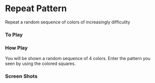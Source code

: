 # Repeat Pattern
Repeat a random sequence of colors of increasingly difficulity

### To Play

### How Play
You will be shown a random sequence of 4 colors. Enter the pattern you seen by using the colored squares.

### Screen Shots